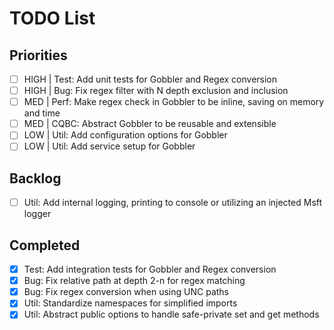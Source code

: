 # TODO List

## Priorities

- [ ] HIGH | Test: Add unit tests for Gobbler and Regex conversion
- [ ] HIGH | Bug: Fix regex filter with N depth exclusion and inclusion
- [ ] MED | Perf: Make regex check in Gobbler to be inline, saving on memory and time
- [ ] MED | CQBC: Abstract Gobbler to be reusable and extensible
- [ ] LOW | Util: Add configuration options for Gobbler 
- [ ] LOW | Util: Add service setup for Gobbler

## Backlog

- [ ] Util: Add internal logging, printing to console or utilizing an injected Msft logger

## Completed

- [x] Test: Add integration tests for Gobbler and Regex conversion
- [x] Bug: Fix relative path at depth 2-n for regex matching
- [x] Bug: Fix regex conversion when using UNC paths
- [x] Util: Standardize namespaces for simplified imports
- [x] Util: Abstract public options to handle safe-private set and get methods
